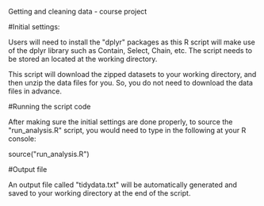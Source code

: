 Getting and cleaning data - course project

#Initial settings:

Users will need to install the "dplyr" packages as this R script will make use of the dplyr library such as Contain, Select, Chain, etc. The script needs to be stored an located at the working directory. 

This script will download the zipped datasets to your working directory, and then unzip the data files for you. So, you do not need to download the data files in advance. 


#Running the script code

After making sure the initial settings are done properly, to source the "run_analysis.R" script, you would need to type in the following at your R console:

source("run_analysis.R")

#Output file

An output file called "tidydata.txt" will be automatically generated and saved to your working directory at the end of the script. 



